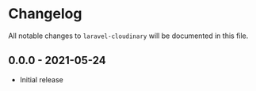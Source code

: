 # Changelog

All notable changes to `laravel-cloudinary` will be documented in this file.

## 0.0.0 - 2021-05-24

- Initial release
